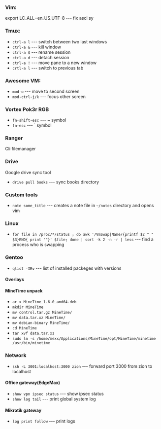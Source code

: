 ### Vim:

export LC_ALL=en_US.UTF-8   --- fix asci sy

### Tmux:
* `ctrl-a l`   --- switch between two last windows
* `ctrl-a &`   --- kill window
* `ctrl-a $`   --- rename session
* `ctrl-a d`   --- detach session
* `ctrl-a !`   --- move pane to a new window
* `crtl-a l`   --- switch to previous tab

### Awesome VM:
* `mod-o`      --- move to second screen
* `mod-ctrl-j/k` --- focus other screen

### Vortex Pok3r RGB
* `fn-shift-esc`     --- ~ symbol
* `fn-esc`           --- ` symbol

### Ranger
Cli filemanager

### Drive
Google drive sync tool

* `drive pull books` --- sync books directory

### Custom tools
* `note some_title` --- creates a note file in `~/notes` directory and opens vim

### Linux

* `for file in /proc/*/status ; do awk '/VmSwap|Name/{printf $2 " " $3}END{ print ""}' $file; done | sort -k 2 -n -r | less` --- find a process who is swapping

### Gentoo

* `qlist -IRv`   --- list of installed packeges with versions

#### Overlays


#### MineTime unpack

* `ar x MineTime_1.6.0_amd64.deb`
* `mkdir MineTime`
* `mv control.tar.gz MineTime/`
* `mv data.tar.xz MineTime/`
* `mv debian-binary MineTime/`
* `cd MineTime`
* `tar xvf data.tar.xz`
* `sudo ln -s /home/mexx/Applications/MineTime/opt/MineTime/minetime /usr/bin/minetime`

### Network

* `ssh -L 3001:localhost:3000 zion` --- forward port 3000 from zion to localhost

#### Office gateway(EdgeMax)

* `show vpn ipsec status` --- show ipsec status
* `show log tail`         --- print global system log

#### Mikrotik gateway

* `log print follow` --- print logs
